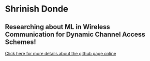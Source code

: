 
# Shrinish Donde

## Researching about ML in Wireless Communication for Dynamic Channel Access Schemes!

[Click here for more details about the github page online](https://www.github.com/shrin18/DynChannel)


